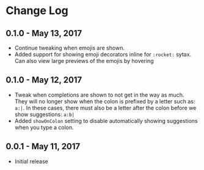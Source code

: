 # Change Log

## 0.1.0 - May 13, 2017
* Continue tweaking when emojis are shown.
* Added support for showing emoji decorators inline for `:rocket:` sytax. Can also view large previews of the emojis by hovering

## 0.1.0 - May 12, 2017
- Tweak when completions are shown to not get in the way as much. They will no longer show when the colon is prefixed by a letter such as: `a:|`. In these cases, there must also be a letter after the colon before we show suggestions: `a:b|`
- Added `showOnColon` setting to disable automatically showing suggestions when you type a colon.

## 0.0.1 - May 11, 2017
- Initial release